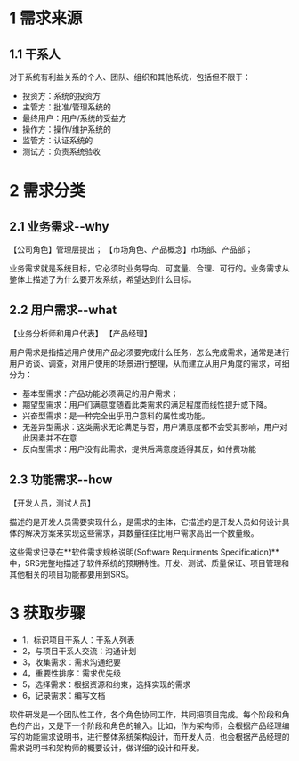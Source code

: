 # 1 需求来源
## 1.1 干系人
对于系统有利益关系的个人、团队、组织和其他系统，包括但不限于：
- 投资方：系统的投资方
- 主管方：批准/管理系统的
- 最终用户：用户/系统的受益方
- 操作方：操作/维护系统的
- 监管方：认证系统的
- 测试方：负责系统验收

# 2 需求分类

## 2.1 业务需求--why
【公司角色】管理层提出；
【市场角色、产品概念】市场部、产品部；

业务需求就是系统目标，它必须时业务导向、可度量、合理、可行的。业务需求从整体上描述了为什么要开发系统，希望达到什么目标。


## 2.2 用户需求--what
【业务分析师和用户代表】
【产品经理】

用户需求是指描述用户使用产品必须要完成什么任务，怎么完成需求，通常是进行用户访谈、调查，对用户使用的场景进行整理，从而建立从用户角度的需求，可细分为：
- 基本型需求：产品功能必须满足的用户需求；
- 期望型需求：用户们满意度随着此类需求的满足程度而线性提升或下降。
- 兴奋型需求：是一种完全出乎用户意料的属性或功能。
- 无差异型需求：这类需求无论满足与否，用户满意度都不会受其影响，用户对此因素并不在意
- 反向型需求：用户没有此需求，提供后满意度适得其反，如付费功能


## 2.3 功能需求--how
【开发人员，测试人员】

描述的是开发人员需要实现什么，是需求的主体，它描述的是开发人员如何设计具体的解决方案来实现这些需求，其数量往往比用户需求高出一个数量级。

这些需求记录在**软件需求规格说明(Software Requirments Specification)**中，SRS完整地描述了软件系统的预期特性。开发、测试、质量保证、项目管理和其他相关的项目功能都要用到SRS。



# 3 获取步骤

- 1，标识项目干系人：干系人列表
- 2，与项目干系人交流：沟通计划
- 3，收集需求：需求沟通纪要
- 4，重要性排序：需求优先级
- 5，选择需求：根据资源和约束，选择实现的需求
- 6，记录需求：编写文档

软件研发是一个团队性工作，各个角色协同工作，共同把项目完成。每个阶段和角色的产出，又是下一个阶段和角色的输入。比如，作为架构师，会根据产品经理编写的功能需求说明书，进行整体系统架构设计，而开发人员，也会根据产品经理的需求说明书和架构师的概要设计，做详细的设计和开发。
